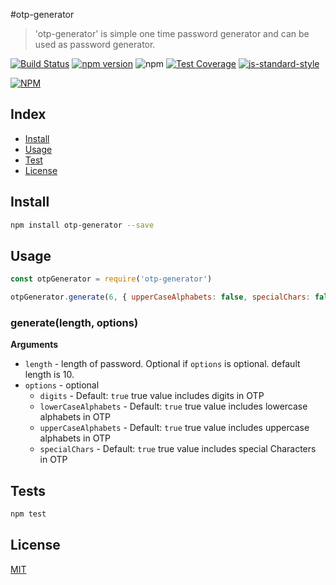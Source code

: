 #otp-generator

> 'otp-generator' is simple one time password generator and can be used as password generator.

[![Build Status][travis-ci-img]][travis-ci-url] 
[![npm version][npm-version-img]][npm-version-url]
![npm](https://img.shields.io/npm/dm/otp-generator?style=plastic)
[![Test Coverage][coveralls-image]][coveralls-url]
[![js-standard-style][js-standard-style-img]][js-standard-style-url] 

[![NPM](https://nodei.co/npm/otp-generator.png?downloadRank=true&downloads=true)](https://nodei.co/npm/otp-generator/)

## Index
* [Install](#install)
* [Usage](#usage)
* [Test](#test)
* [License](#license)

## Install

```bash
npm install otp-generator --save
```

## Usage

```js
const otpGenerator = require('otp-generator')

otpGenerator.generate(6, { upperCaseAlphabets: false, specialChars: false });

```
### generate(length, options)

**Arguments**

* `length` - length of password. Optional if `options` is optional. default length is 10.
* `options` - optional
  - `digits` - Default: `true` true value includes digits in OTP 
  - `lowerCaseAlphabets` - Default: `true` true value includes lowercase alphabets in OTP
  - `upperCaseAlphabets` - Default: `true` true value includes uppercase alphabets in OTP
  - `specialChars` - Default: `true` true value includes special Characters in OTP

## Tests

```js
npm test
```

## License
[MIT][license-url]

[license-image]: http://img.shields.io/badge/license-MIT-blue.svg?style=flat
[license-url]: LICENSE
[travis-ci-img]: https://travis-ci.org/Maheshkumar-Kakade/otp-generator.svg?branch=master
[travis-ci-url]: https://travis-ci.org/Maheshkumar-Kakade/otp-generator 
[npm-version-img]: https://badge.fury.io/js/otp-generator.svg
[npm-version-url]: http://badge.fury.io/js/otp-generator
[coveralls-image]: https://coveralls.io/repos/github/Maheshkumar-Kakade/otp-generator/badge.svg?branch=master
[coveralls-url]: https://coveralls.io/github/Maheshkumar-Kakade/otp-generator?branch=master
[js-standard-style-img]: https://img.shields.io/badge/code%20style-standard-brightgreen.svg
[js-standard-style-url]: http://standardjs.com/

